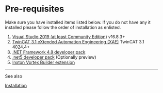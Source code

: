 # Pre-requisites

Make sure you have installed items listed below. If you do not have any it installed please follow the order of installation as enlisted.

1. [Visual Studio 2019 (at least Community Edition)](https://visualstudio.microsoft.com/vs/older-downloads/) v16.8.3+
1. [TwinCAT 3.1 eXtended Automation Engineering (XAE)](https://www.beckhoff.com/english.asp?download/tc3-downloads.htm) TwinCAT 3.1 4024.4+
1. [.NET Framework 4.8 developer pack](https://dotnet.microsoft.com/download/dotnet-framework/thank-you/net48-developer-pack-offline-installer)
1. [.net5 developer pack](https://dotnet.microsoft.com/download/dotnet/5.0) (Optionally preview)
1. [Inxton Vortex Builder extension](https://marketplace.visualstudio.com/items?itemName=Inxton.InxtonVortexBuilderExtensionPre)

-------
See also

[Installation](INSTALLATION.md)